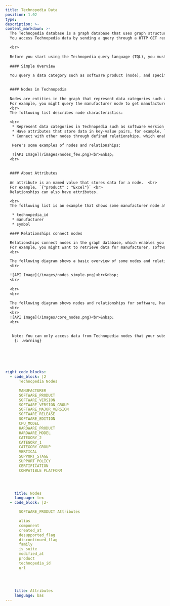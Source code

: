 ```yaml
---
title: Technopedia Data
position: 1.02
type:
description: >-  
content_markdown: >-
  The Technopedia database is a graph database that uses graph structures for semantic queries with nodes, relationships, and attributes.
  You access Technopedia data by sending a query through a HTTP GET request that queries the Technopedia database.<br>

  <br>
  
  Before you start using the Technopedia query language (TQL), you must be familiar with nodes, attributes, and relationships in the Technopedia graph database.
 
  #### Simple Overview
  
  You query a data category such as software product (node), and specify any data attributes such as `product` (attribute) to retrieve data that is strored by that attribute. To get related data from other data categories (nodes), you use relationships to connect to other nodes, which enables you to combine other data categories (nodes) in one query. <br>
  

  #### Nodes in Technopedia
  
  Nodes are entities in the graph that represent data categories such as hardware or software, and they are the main entity that you target when you query the Technopedia database. <br>
  For example, you might query the manufacturer node to get manufacturer data, or the software product node to get software product data. <br>
  <br>
  The following list describes node characteristics:

  <br> 
   * Represent data categories in Technopedia such as software version or software editon.
   * Have attributes that store data in key-value pairs, for example, `{"edition" : "server"}` or `{"manufacturer" : "Microsoft"}` .
   * Connect with other nodes through defined relationships, which enables you to query multiple nodes on one query.

   Here's some examples of nodes and relationships:

   ![API Image](/images/nodes_few.png)<br>&nbsp;
  <br>
   
  
  #### About Attributes 
  
  An attribute is an named value that stores data for a node.  <br>
  For example, `{"product" : "Excel"}` <br> 
  Relationships can also have attributes.

  <br>
  The following list is an example that shows some manufacturer node attibutes: <br>

   * technopedia_id
   * manufacturer
   * symbol

  #### Relationships connect nodes  

  Relationships connect nodes in the graph database, which enables you to include multiple nodes in one query by adding a node-to-node relationship. <br>
  For example, you might want to retrieve data for manufacturer, software edtion, and software product by making one query.
  <br>

  The following diagram shows a basic overview of some nodes and relationships in Technopedia:
  <br>

  ![API Image](/images/nodes_simple.png)<br>&nbsp;
  <br>
    
  <br>
  <br>
  
  The following diagram shows nodes and relationships for software, hardware, manufacturer, and CPU  in the Technopedia graph. <br>
  <br>
  <br>
  ![API Image](/images/core_nodes.png)<br>&nbsp;
  <br>

  
   Note: You can only access data from Technopedia nodes that your subscription allows.
    {: .warning} 

  




right_code_blocks:
  - code_block: |2
      Technopedia Nodes

      MANUFACTURER
      SOFTWARE_PRODUCT
      SOFTWARE_VERSION
      SOFTWARE_VERSION_GROUP
      SOFTWARE_MAJOR_VERSION
      SOFTWARE_RELEASE
      SOFTWARE_EDITION
      CPU_MODEL
      HARDWARE_PRODUCT
      HARDWARE_MODEL
      CATEGORY_2
      CATEGORY_1
      CATEGORY_GROUP
      VERTICAL
      SUPPORT_STAGE
      SUPPORT_POLICY
      CERTIFICATION
      COMPATIBLE PLATFORM



           
    title: Nodes
    language: tex
  - code_block: |2-

      SOFTWARE_PRODUCT Attributes

      alias
      component
      created_at
      desupported_flag
      discontinued_flag
      family
      is_suite
      modified_at
      product
      technopedia_id
      url

      

           
    title: Attributes
    language: bas
---
```


